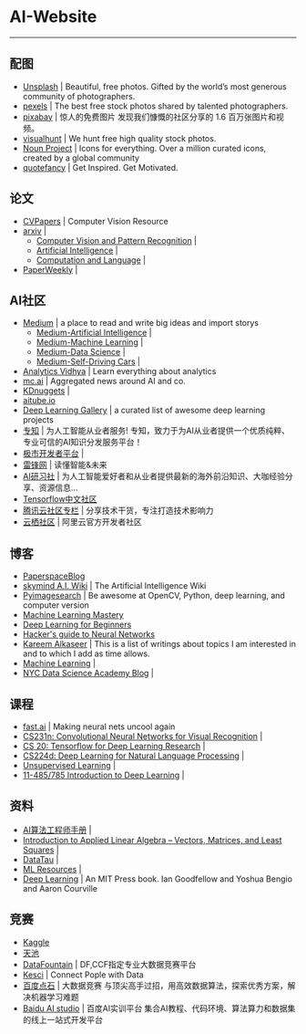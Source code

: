 # AI-Website

----

## 配图

* [Unsplash](https://unsplash.com/) | Beautiful, free photos. Gifted by the world’s most generous community of photographers.
* [pexels](https://www.pexels.com/) | The best free stock photos shared by talented photographers.
* [pixabay](https://pixabay.com/) | 惊人的免费图片 发现我们慷慨的社区分享的 1.6 百万张图片和视频。
* [visualhunt](https://visualhunt.com/) | We hunt free high quality stock photos.
* [Noun Project](https://thenounproject.com/) | Icons for everything. Over a million curated icons, created by a global community
* [quotefancy](https://quotefancy.com/) | Get Inspired. Get Motivated.

## 论文

* [CVPapers](http://www.cvpapers.com/index.html) | Computer Vision Resource
* [arxiv](https://arxiv.org/) | 
  * [Computer Vision and Pattern Recognition](https://arxiv.org/list/cs.CV/recent) |
  * [Artificial Intelligence](https://arxiv.org/list/cs.AI/recent) |
  * [Computation and Language](https://arxiv.org/list/CS.CL/recent) |
* [PaperWeekly](https://www.paperweekly.site/home) |

## AI社区

* [Medium](https://medium.com/) | a place to read and write big ideas and import storys
  * [Medium-Artificial Intelligence](https://medium.com/topic/artificial-intelligence) |
  * [Medium-Machine Learning](https://medium.com/topic/machine-learning) |
  * [Medium-Data Science](https://medium.com/topic/data-science) |
  * [Medium-Self-Driving Cars](https://medium.com/topic/self-driving-cars) |
* [Analytics Vidhya](https://www.analyticsvidhya.com/blog/) | Learn everything about analytics
* [mc.ai](https://mc.ai/) | Aggregated news around AI and co.
* [KDnuggets](https://www.kdnuggets.com/) | 
* [aitube.io](https://aitube.io/)
* [Deep Learning Gallery](http://deeplearninggallery.com/) | a curated list of awesome deep learning projects
* [专知](http://www.zhuanzhi.ai/) | 为人工智能从业者服务! 专知，致力于为AI从业者提供一个优质纯粹、专业可信的AI知识分发服务平台！
* [极市开发者平台](http://www.cvmart.net/community) |
* [雷锋网](https://www.leiphone.com/) | 读懂智能&未来
* [AI研习社](http://ai.yanxishe.com/) | 为人工智能爱好者和从业者提供最新的海外前沿知识、大咖经验分享、资源信息...
* [Tensorflow中文社区](https://www.tensorflowers.cn/)
* [腾讯云社区专栏](https://cloud.tencent.com/developer/column) | 分享技术干货，专注打造技术影响力
* [云栖社区](https://yq.aliyun.com/?spm=a2c4e.11157919.headermainnav.1.70de27aen1UdHw) | 阿里云官方开发者社区

## 博客

* [PaperspaceBlog](https://blog.paperspace.com/)
* [skymind A.I. Wiki](https://skymind.ai/wiki/) | The Artificial Intelligence Wiki
* [Pyimagesearch](https://www.pyimagesearch.com/) | Be awesome at OpenCV, Python, deep learning, and computer version
* [Machine Learning Mastery](https://machinelearningmastery.com/blog/)
* [Deep Learning for Beginners](https://randomekek.github.io/deep/deeplearning.html)
* [Hacker's guide to Neural Networks](http://karpathy.github.io/neuralnets/)
* [Kareem Alkaseer](http://www.kareemalkaseer.com/tech) | This is a list of writings about topics I am interested in and to which I add as time allows.
* [Machine Learning](https://www.ritchieng.com/) | 
* [NYC Data Science Academy Blog](https://nycdatascience.com/blog/) | 

## 课程

* [fast.ai](https://www.fast.ai/) | Making neural nets uncool again
* [CS231n: Convolutional Neural Networks for Visual Recognition](http://cs231n.stanford.edu/) | 
* [CS 20: Tensorflow for Deep Learning Research](http://web.stanford.edu/class/cs20si/index.html) |
* [CS224d: Deep Learning for Natural Language Processing](http://cs224d.stanford.edu/) |
* [Unsupervised Learning](https://www.college-de-france.fr/site/en-yann-lecun/course-2016-04-15-11h00.htm) |
* [11-485/785 Introduction to Deep Learning](http://deeplearning.cs.cmu.edu/) | 

## 资料

* [AI算法工程师手册](http://www.huaxiaozhuan.com/) | 
* [Introduction to Applied Linear Algebra – Vectors, Matrices, and Least Squares](http://web.stanford.edu/~boyd/vmls/) |
* [DataTau](http://www.datatau.com/news) |
* [ML Resources](https://sgfin.github.io/learning-resources/) | 
* [Deep Learning](https://www.deeplearningbook.org/) | An MIT Press book. Ian Goodfellow and Yoshua Bengio and Aaron Courville

## 竞赛

* [Kaggle](https://www.kaggle.com/)
* [天池](https://tianchi.aliyun.com/competition/gameList.htm?spm=5176.100065.5610771.12.8bc15edd1U4BnA)
* [DataFountain](https://www.datafountain.cn/) | DF,CCF指定专业大数据竞赛平台
* [Kesci](https://www.kesci.com/home/competition) | Connect Pople with Data
* [百度点石](http://dianshi.baidu.com/competition) | 大数据竞赛 与顶尖高手过招，用高效数据算法，探索优秀方案，解决机器学习难题
* [Baidu AI studio](http://aistudio.baidu.com/aistudio/#/competition) | 百度AI实训平台 集合AI教程、代码环境、算法算力和数据集的线上一站式开发平台
